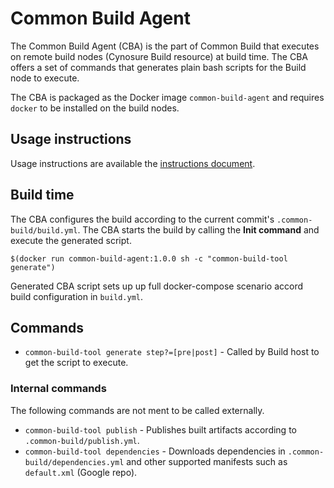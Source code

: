 # Common Build Agent

The Common Build Agent (CBA) is the part of Common Build that executes on remote build nodes (Cynosure Build resource) at build time. The CBA offers a set of commands that generates plain bash scripts for the Build node to execute.

The CBA is packaged as the Docker image `common-build-agent` and requires `docker` to be installed on the build nodes.

## Usage instructions

Usage instructions are available the [instructions document](docs/instructions.md).

## Build time
The CBA configures the build according to the current commit's `.common-build/build.yml`.
The CBA starts the build by calling the **Init command** and execute the generated script. 

`$(docker run common-build-agent:1.0.0 sh -c "common-build-tool generate")`

Generated CBA script sets up up full docker-compose scenario accord build configuration in `build.yml`.

## Commands

* `common-build-tool generate step?=[pre|post]` - Called by Build host to get the script to execute.

### Internal commands
The following commands are not ment to be called externally.

* `common-build-tool publish` - Publishes built artifacts according to `.common-build/publish.yml`.
* `common-build-tool dependencies` - Downloads dependencies in `.common-build/dependencies.yml` and other supported manifests such as `default.xml` (Google repo).


